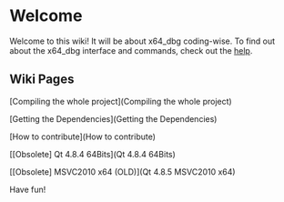 # Welcome

Welcome to this wiki! It will be about x64_dbg coding-wise. To find out about the x64_dbg interface and commands, check out the [help](http://help.x64dbg.com).

## Wiki Pages
[Compiling the whole project](Compiling the whole project)

[Getting the Dependencies](Getting the Dependencies)

[How to contribute](How to contribute)

[[Obsolete] Qt 4.8.4 64Bits](Qt 4.8.4 64Bits)

[[Obsolete] MSVC2010 x64 (OLD)](Qt 4.8.5 MSVC2010 x64)

Have fun!


